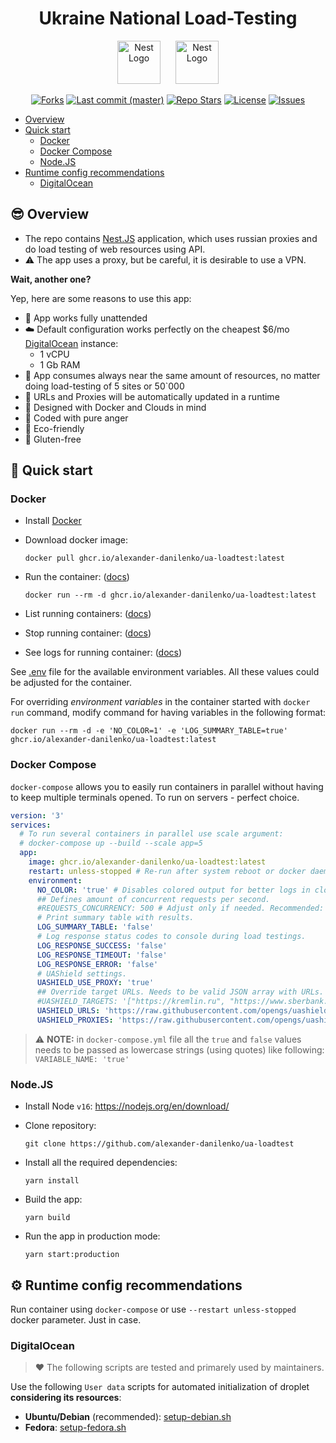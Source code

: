 <h1 align="center">Ukraine National Load-Testing</h1>

<p align="center">
  <img src="https://upload.wikimedia.org/wikipedia/commons/4/49/Flag_of_Ukraine.svg" height="69" alt="Nest Logo" hspace="10" />
  <img src="https://nestjs.com/img/logo_text.svg" height="69" alt="Nest Logo" hspace="10" />
</p>

<p align="center">
<a href="#"><img alt="Forks" src="https://img.shields.io/github/forks/alexander-danilenko/ua-loadtest?style=for-the-badge"></a>
<a href="#"><img alt="Last commit (master)" src="https://img.shields.io/github/last-commit/alexander-danilenko/ua-loadtest/master?color=green&style=for-the-badge"></a>
<a href="#"><img alt="Repo Stars" src="https://img.shields.io/github/stars/alexander-danilenko/ua-loadtest?style=for-the-badge&color=yellow"></a>
<a href="https://github.com/alexander-danilenko/ua-loadtest/blob/master/LICENSE"><img alt="License" src="https://img.shields.io/github/license/alexander-danilenko/ua-loadtest?color=orange&style=for-the-badge&mit"></a>
<a href="https://github.com/alexander-danilenko/ua-loadtest/issues"><img alt="Issues" src="https://img.shields.io/github/issues/alexander-danilenko/ua-loadtest?color=purple&style=for-the-badge"></a>
</p>

- [Overview](#-overview)
- [Quick start](#-quick-start)
  - [Docker](#docker)
  - [Docker Compose](#docker-compose)
  - [Node.JS](#nodejs)
- [ Runtime config recommendations](#️-runtime-config-recommendations)
  - [DigitalOcean](#digitalocean)

## 😎 Overview

- The repo contains [Nest.JS](https://nestjs.com) application, which uses russian proxies and do load testing of web resources using API.
- ⚠ The app uses a proxy, but be careful, it is desirable to use a VPN.

**Wait, another one?**

Yep, here are some reasons to use this app:

- 🙌 App works fully unattended
- ☁️ Default configuration works perfectly on the cheapest $6/mo [DigitalOcean](https://m.do.co/c/231316d38894) instance:
  - 1 vCPU
  - 1 Gb RAM
- 🧠 App consumes always near the same amount of resources, no matter doing load-testing of 5 sites or 50`000
- 🔄 URLs and Proxies will be automatically updated in a runtime
- 🐋️ Designed with Docker and Clouds in mind
- 💢️ Coded with pure anger
- 🍁 Eco-friendly
- 🥦 Gluten-free

## 🚀 Quick start

### Docker

- Install [Docker](https://docker.com)

- Download docker image:

  ```shell
  docker pull ghcr.io/alexander-danilenko/ua-loadtest:latest
  ```

- Run the container: ([docs](https://docs.docker.com/engine/reference/commandline/run/))

  ```shell
  docker run --rm -d ghcr.io/alexander-danilenko/ua-loadtest:latest
  ```

- List running containers: ([docs](https://docs.docker.com/engine/reference/commandline/ps/))
- Stop running container: ([docs](https://docs.docker.com/engine/reference/commandline/stop/))
- See logs for running container: ([docs](https://docs.docker.com/engine/reference/commandline/logs/))

See [.env](./.env) file for the available environment variables. All these values could be adjusted for the container.

For overriding _environment variables_ in the container started with `docker run` command, modify command for having variables in the following format:

```shell
docker run --rm -d -e 'NO_COLOR=1' -e 'LOG_SUMMARY_TABLE=true' ghcr.io/alexander-danilenko/ua-loadtest:latest
```

### Docker Compose

`docker-compose` allows you to easily run containers in parallel without having to keep multiple terminals opened. To run on servers - perfect choice.

```yaml
version: '3'
services:
  # To run several containers in parallel use scale argument:
  # docker-compose up --build --scale app=5
  app:
    image: ghcr.io/alexander-danilenko/ua-loadtest:latest
    restart: unless-stopped # Re-run after system reboot or docker daemon restart.
    environment:
      NO_COLOR: 'true' # Disables colored output for better logs in clouds.
      ## Defines amount of concurrent requests per second.
      #REQUESTS_CONCURRENCY: 500 # Adjust only if needed. Recommended: 500 * {RAM GB}
      # Print summary table with results.
      LOG_SUMMARY_TABLE: 'false'
      # Log response status codes to console during load testings.
      LOG_RESPONSE_SUCCESS: 'false'
      LOG_RESPONSE_TIMEOUT: 'false'
      LOG_RESPONSE_ERROR: 'false'
      # UAShield settings.
      UASHIELD_USE_PROXY: 'true'
      ## Override target URLs. Needs to be valid JSON array with URLs.
      #UASHIELD_TARGETS: '["https://kremlin.ru", "https://www.sberbank.ru"]'
      UASHIELD_URLS: 'https://raw.githubusercontent.com/opengs/uashieldtargets/v2/sites.json'
      UASHIELD_PROXIES: 'https://raw.githubusercontent.com/opengs/uashieldtargets/v2/proxy.json'
```

> ⚠️ **NOTE:** in `docker-compose.yml` file all the `true` and `false` values needs to be passed as lowercase strings (using quotes) like following: `VARIABLE_NAME: 'true'`


### Node.JS

- Install Node `v16`: https://nodejs.org/en/download/

- Clone repository:

  ```shell
  git clone https://github.com/alexander-danilenko/ua-loadtest
  ```

- Install all the required dependencies:
  ```shell
  yarn install
  ```

- Build the app:

  ```shell
  yarn build
  ```

- Run the app in production mode:

  ```shell
  yarn start:production
  ```

## ⚙️ Runtime config recommendations

Run container using `docker-compose` or use `--restart unless-stopped` docker parameter. Just in case.

### DigitalOcean

> ❤️ The following scripts are tested and primarely used by maintainers.

Use the following `User data` scripts for automated initialization of droplet **considering its resources**:

- **Ubuntu/Debian** (recommended): [setup-debian.sh](./examples/digitalocean/setup-debian.sh)
- **Fedora**: [setup-fedora.sh](./examples/digitalocean/setup-fedora.sh)
